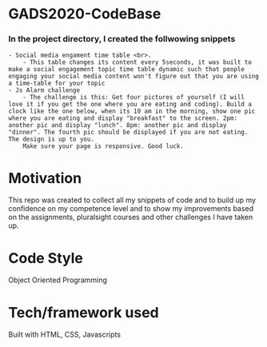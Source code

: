 # GADS2020-CodeBase

### In the project directory, I created the follwowing snippets
    - Social media engament time table <br>.
        - This table changes its content every 5seconds, it was built to make a social engagement topic time table dynamic such that people engaging your social media content won't figure out that you are using a time-table for your topic
    - Js Alarm challenge
        - The challenge is this: Get four pictures of yourself (I will love it if you get the one where you are eating and coding). Build a clock like the one below, when its 10 am in the morning, show one pic where you are eating and display "breakfast" to the screen. 2pm: another pic and display "lunch". 8pm: another pic and display "dinner". The fourth pic should be displayed if you are not eating. The design is up to you.
        Make sure your page is responsive. Good luck.

# Motivation
This repo was created to collect all my snippets of code and to build up my confidence on my competence level and to show my improvements based on the assignments, pluralsight courses and other challenges I have taken up.

# Code Style
Object Oriented Programming

# Tech/framework used
Built with HTML, CSS, Javascripts

